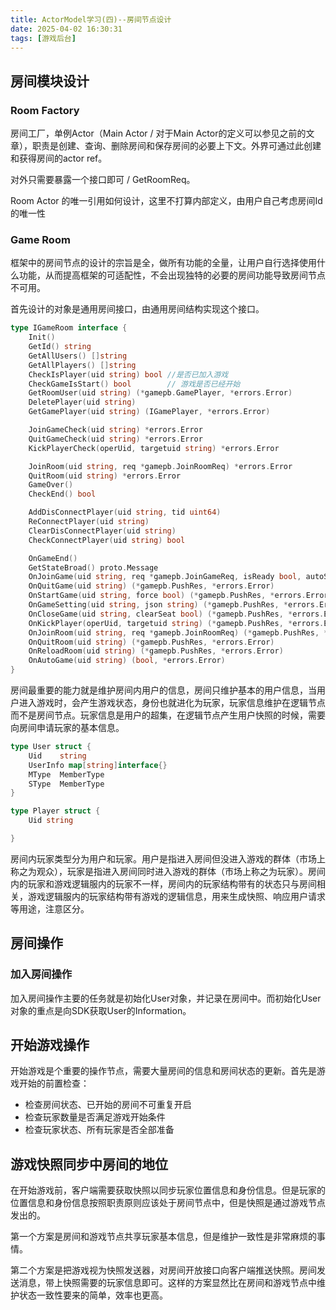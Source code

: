 ```yaml
---
title: ActorModel学习(四)--房间节点设计
date: 2025-04-02 16:30:31
tags: [游戏后台]
---
```


## 房间模块设计
### Room Factory
房间工厂，单例Actor（Main Actor / 对于Main Actor的定义可以参见之前的文章），职责是创建、查询、删除房间和保存房间的必要上下文。外界可通过此创建和获得房间的actor ref。

对外只需要暴露一个接口即可 / GetRoomReq。

Room Actor 的唯一引用如何设计，这里不打算内部定义，由用户自己考虑房间Id的唯一性

### Game Room

框架中的房间节点的设计的宗旨是全，做所有功能的全量，让用户自行选择使用什么功能，从而提高框架的可适配性，不会出现独特的必要的房间功能导致房间节点不可用。

首先设计的对象是通用房间接口，由通用房间结构实现这个接口。

```go
type IGameRoom interface {
    Init()
	GetId() string
	GetAllUsers() []string
	GetAllPlayers() []string
	CheckIsPlayer(uid string) bool //是否已加入游戏
	CheckGameIsStart() bool        // 游戏是否已经开始
	GetRoomUser(uid string) (*gamepb.GamePlayer, *errors.Error)
	DeletePlayer(uid string)
	GetGamePlayer(uid string) (IGamePlayer, *errors.Error)

	JoinGameCheck(uid string) *errors.Error
	QuitGameCheck(uid string) *errors.Error
	KickPlayerCheck(operUid, targetuid string) *errors.Error

	JoinRoom(uid string, req *gamepb.JoinRoomReq) *errors.Error
	QuitRoom(uid string) *errors.Error
	GameOver()
	CheckEnd() bool

	AddDisConnectPlayer(uid string, tid uint64)
	ReConnectPlayer(uid string)
	ClearDisConnectPlayer(uid string)
	CheckConnectPlayer(uid string) bool

    OnGameEnd()
	GetStateBroad() proto.Message
	OnJoinGame(uid string, req *gamepb.JoinGameReq, isReady bool, autoStartNum int32) (*gamepb.PushRes, *errors.Error)
	OnQuitGame(uid string) (*gamepb.PushRes, *errors.Error)
	OnStartGame(uid string, force bool) (*gamepb.PushRes, *errors.Error)
	OnGameSetting(uid string, json string) (*gamepb.PushRes, *errors.Error)
	OnCloseGame(uid string, clearSeat bool) (*gamepb.PushRes, *errors.Error)
	OnKickPlayer(operUid, targetuid string) (*gamepb.PushRes, *errors.Error)
	OnJoinRoom(uid string, req *gamepb.JoinRoomReq) (*gamepb.PushRes, *errors.Error)
	OnQuitRoom(uid string) (*gamepb.PushRes, *errors.Error)
	OnReloadRoom(uid string) (*gamepb.PushRes, *errors.Error)
	OnAutoGame(uid string) (bool, *errors.Error)
}
```

房间最重要的能力就是维护房间内用户的信息，房间只维护基本的用户信息，当用户进入游戏时，会产生游戏状态，身份也就进化为玩家，玩家信息维护在逻辑节点而不是房间节点。玩家信息是用户的超集，在逻辑节点产生用户快照的时候，需要向房间申请玩家的基本信息。

```go
type User struct {
	Uid    string
    UserInfo map[string]interface{}
	MType  MemberType
	SType  MemberType
}

type Player struct {
	Uid string

}
```

房间内玩家类型分为用户和玩家。用户是指进入房间但没进入游戏的群体（市场上称之为观众），玩家是指进入房间同时进入游戏的群体（市场上称之为玩家）。房间内的玩家和游戏逻辑服内的玩家不一样，房间内的玩家结构带有的状态只与房间相关，游戏逻辑服内的玩家结构带有游戏的逻辑信息，用来生成快照、响应用户请求等用途，注意区分。

## 房间操作
### 加入房间操作
加入房间操作主要的任务就是初始化User对象，并记录在房间中。而初始化User对象的重点是向SDK获取User的Information。

## 开始游戏操作
开始游戏是个重要的操作节点，需要大量房间的信息和房间状态的更新。首先是游戏开始的前置检查：
- 检查房间状态、已开始的房间不可重复开启
- 检查玩家数量是否满足游戏开始条件
- 检查玩家状态、所有玩家是否全部准备

## 游戏快照同步中房间的地位
在开始游戏前，客户端需要获取快照以同步玩家位置信息和身份信息。但是玩家的位置信息和身份信息按照职责原则应该处于房间节点中，但是快照是通过游戏节点发出的。

第一个方案是房间和游戏节点共享玩家基本信息，但是维护一致性是非常麻烦的事情。

第二个方案是把游戏视为快照发送器，对房间开放接口向客户端推送快照。房间发送消息，带上快照需要的玩家信息即可。这样的方案显然比在房间和游戏节点中维护状态一致性要来的简单，效率也更高。
